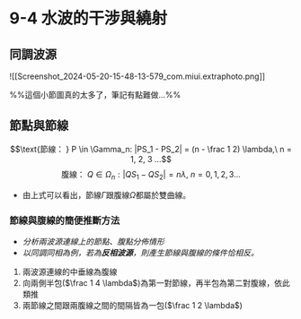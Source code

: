 # 9-4 水波的干涉與繞射
## 同調波源
![[Screenshot_2024-05-20-15-48-13-579_com.miui.extraphoto.png]]


%%這個小節圖真的太多了，筆記有點難做...%%

## 節點與節線
$$\text{節線： } P \in \Gamma_n: |PS_1 - PS_2| = (n - \frac 1 2) \lambda,\ n = 1, 2, 3 ...$$
$$\text{腹線： } Q\in \Omega_n: |QS_1 - QS_2| = n \lambda,\ n = 0, 1, 2, 3 ...$$
- 由上式可以看出，節線$\Gamma$跟腹線$\Omega$都屬於雙曲線。

### 節線與腹線的簡便推斷方法
- *分析兩波源連線上的節點、腹點分佈情形*
- *以同調同相為例，若為**反相波源**，則產生節線與腹線的條件恰相反。*
1. 兩波源連線的中垂線為腹線
2. 向兩側半包($\frac 1 4 \lambda$)為第一對節線，再半包為第二對腹線，依此類推
3. 兩節線之間跟兩腹線之間的間隔皆為一包($\frac 1 2 \lambda$)

